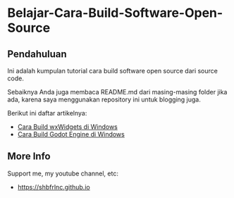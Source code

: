 # Belajar-Cara-Build-Software-Open-Source

## Pendahuluan

Ini adalah kumpulan tutorial cara build software open source dari source code.

Sebaiknya Anda juga membaca README.md dari masing-masing folder jika ada, karena saya menggunakan repository ini untuk blogging juga.

Berikut ini daftar artikelnya:

- [Cara Build wxWidgets di Windows](https://github.com/shbfrlnc/Belajar-Cara-Build-Software-Open-Source/tree/main/cara-build-wxwidgets-di-windows)
- [Cara Build Godot Engine di Windows](https://github.com/shbfrlnc/Belajar-Cara-Build-Software-Open-Source/tree/main/cara-build-godot-engine-di-windows)

## More Info

Support me, my youtube channel, etc:

- https://shbfrlnc.github.io
